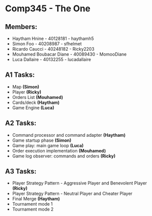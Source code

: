 # Comp345 - The One
## Members:
- Haytham Hnine - 40128181 - haythamh5  
- Simon Foo - 40208987 - sfhelmet
- Ricardo Caucci - 40248182 - Ricky2203
- Mouhamed Boubacar Diane - 40089430 - MomooDiane
- Luca Dallaire - 40132255 - lucadallaire

## A1 Tasks:
- Map **(Simon)**  
- Player **(Ricky)**  
- Orders List **(Mouhamed)**
- Cards/deck **(Haytham)**  
- Game Engine **(Luca)**

## A2 Tasks:
- Command processor and command adapter **(Haytham)**  
- Game startup phase **(Simon)**
- Game play: main game loop **(Luca)**
- Order execution implementation **(Mouhamed)**
- Game log observer: commands and orders **(Ricky)** 

## A3 Tasks:
- Player Strategy Pattern - Aggressive Player and Benevolent Player **(Ricky)** 
- Player Strategy Pattern - Neutral Player and Cheater Player
- Final Merge **(Haytham)**
- Tournament mode 1
- Tournament mode 2

